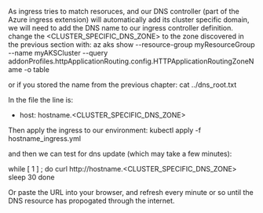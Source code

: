 As ingress tries to match resoruces, and our DNS controller (part of the Azure ingress extension) will automatically add its cluster specific domain, we will need to add the DNS name to our
ingress controller definition.  change the <CLUSTER_SPECIFIC_DNS_ZONE> to the zone discovered
in the previous section with:
az aks show --resource-group myResourceGroup --name myAKSCluster --query addonProfiles.httpApplicationRouting.config.HTTPApplicationRoutingZoneName -o table

or if you stored the name from the previous chapter:
cat ../dns_root.txt

In the file the line is:
  - host: hostname.<CLUSTER_SPECIFIC_DNS_ZONE>

Then apply the ingress to our environment:
kubectl apply -f hostname_ingress.yml

and then we can test for dns update (which may take a few minutes):

while [ 1 ] ; do
curl http://hostname.<CLUSTER_SPECIFIC_DNS_ZONE>
sleep 30
done

Or paste the URL into your browser, and refresh every minute or so until the DNS resource has propogated through the internet.

